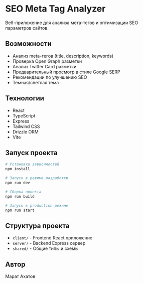 
# SEO Meta Tag Analyzer

Веб-приложение для анализа мета-тегов и оптимизации SEO параметров сайтов.

## Возможности

- Анализ meta-тегов (title, description, keywords)
- Проверка Open Graph разметки
- Анализ Twitter Card разметки
- Предварительный просмотр в стиле Google SERP
- Рекомендации по улучшению SEO
- Темная/светлая тема

## Технологии

- React
- TypeScript
- Express
- Tailwind CSS
- Drizzle ORM
- Vite

## Запуск проекта

```bash
# Установка зависимостей
npm install

# Запуск в режиме разработки
npm run dev

# Сборка проекта
npm run build

# Запуск в production режиме
npm run start
```

## Структура проекта

- `client/` - Frontend React приложение
- `server/` - Backend Express сервер
- `shared/` - Общие типы и схемы

## Автор

Марат Ахатов
